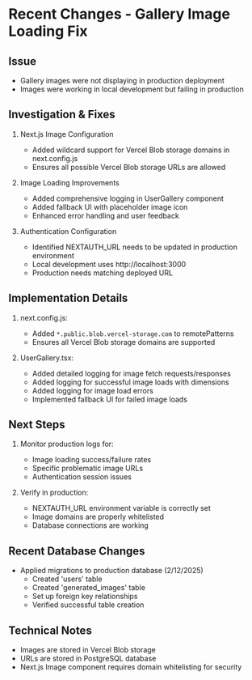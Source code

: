 # Recent Changes - Gallery Image Loading Fix

## Issue
- Gallery images were not displaying in production deployment
- Images were working in local development but failing in production

## Investigation & Fixes
1. Next.js Image Configuration
   - Added wildcard support for Vercel Blob storage domains in next.config.js
   - Ensures all possible Vercel Blob storage URLs are allowed

2. Image Loading Improvements
   - Added comprehensive logging in UserGallery component
   - Added fallback UI with placeholder image icon
   - Enhanced error handling and user feedback

3. Authentication Configuration
   - Identified NEXTAUTH_URL needs to be updated in production environment
   - Local development uses http://localhost:3000
   - Production needs matching deployed URL

## Implementation Details
1. next.config.js:
   - Added `*.public.blob.vercel-storage.com` to remotePatterns
   - Ensures all Vercel Blob storage domains are supported

2. UserGallery.tsx:
   - Added detailed logging for image fetch requests/responses
   - Added logging for successful image loads with dimensions
   - Added logging for image load errors
   - Implemented fallback UI for failed image loads

## Next Steps
1. Monitor production logs for:
   - Image loading success/failure rates
   - Specific problematic image URLs
   - Authentication session issues

2. Verify in production:
   - NEXTAUTH_URL environment variable is correctly set
   - Image domains are properly whitelisted
   - Database connections are working

## Recent Database Changes
- Applied migrations to production database (2/12/2025)
  - Created 'users' table
  - Created 'generated_images' table
  - Set up foreign key relationships
  - Verified successful table creation

## Technical Notes
- Images are stored in Vercel Blob storage
- URLs are stored in PostgreSQL database
- Next.js Image component requires domain whitelisting for security

